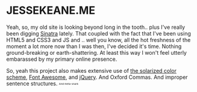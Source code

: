 JESSEKEANE.ME
=====

Yeah, so, my old site is looking beyond long in the tooth.. plus I've really been digging [Sinatra](http://www.sinatrarb.com) lately. That coupled with the fact that I've been using HTML5 and CSS3 and JS and .. well you know, all the hot freshness of the moment a lot more now than I was then, I've decided it's time. Nothing ground-breaking or earth-shattering. At least this way I won't feel utterly embarassed by my primary online presence.

So, yeah this project also makes extensive use of [the solarized color scheme](https://github.com/altercation/solarized), [Font Awesome](http://fortawesome.github.com/Font-Awesome), and [jQuery](https://github.com/jquery/jquery). And Oxford Commas. And improper sentence structures. <sub><sup><sub><sup>And meta-snark</sup></sub></sup></sub>
